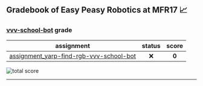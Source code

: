 ## Gradebook of Easy Peasy Robotics at MFR17 :chart_with_upwards_trend:

### [**vvv-school-bot**](https://github.com/vvv-school-bot) grade

| assignment | status | score |
|    :--:    |  :--:  | :--:  |
| [assignment_yarp-find-rgb-vvv-school-bot](https://github.com/easy-peasy-robotics/assignment_yarp-find-rgb-vvv-school-bot) | :x: | **0** |

![total score](https://img.shields.io/badge/total_score-0-orange.svg?style=flat-square)

---

